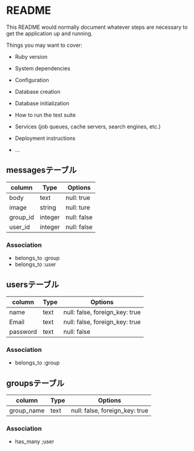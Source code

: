 # README

This README would normally document whatever steps are necessary to get the
application up and running.

Things you may want to cover:

* Ruby version

* System dependencies

* Configuration

* Database creation

* Database initialization

* How to run the test suite

* Services (job queues, cache servers, search engines, etc.)

* Deployment instructions

* ...

## messagesテーブル

|column|Type|Options|
|------|----|-------|
|body|text|null: true|
|image|string|null: ture|
|group_id|integer|null: false|
|user_id|integer|null: false|

### Association
- belongs_to :group
- belongs_to :user

## usersテーブル

|column|Type|Options|
|------|----|-------|
|name|text|null: false, foreign_key: true|
|Email|text|null: false, foreign_key: true|
|password|text|null: false| 

### Association
- belongs_to :group

## groupsテーブル

|column|Type|Options|
|------|----|-------|
|group_name|text|null: false, foreign_key: true|

### Association
- has_many ;user